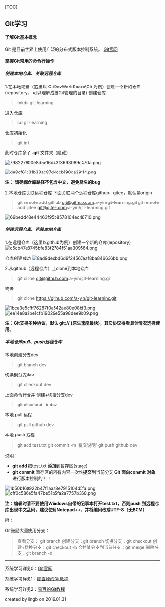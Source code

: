 [TOC]
## Git学习
#### 了解Git基本概念
Git 是目前世界上使用广泛的分布式版本控制系统。
[Git官网](https://git-scm.com)

#### 掌握Git常用的命令行操作


##### 创建本地仓库、关联远程仓库
1.在本地硬盘（这里以 G:\DevWorkSpace\Git 为例）创建一个新的仓库(repository， 可以理解成被Git管理的目录)
创建仓库
> mkdir git-learning

   进入仓库
> cd git-learning

仓库初始化
> git init

此时仓库多了 **.git** 文件夹（隐藏）

![798227800e8d5e16d43f3693089c470a.png](en-resource://database/2005:0)

![de8cf61c31b33ac87d4ccb190ca39f14.png](en-resource://database/2003:0)

**注： 请确保仓库路径不包含中文，避免莫名的bug**

2.本地仓库关联远程仓库
下面关联两个远程仓库github、gitee，默认是origin 
> git remote add github git@github.com:a-yin/git-learning.git
> git remote add gitee git@gitee.com:a-yin/git-learning.git

![69bedd48e44463f95b8578104ec46710.png](en-resource://database/2007:0)



##### 创建远程仓库、克隆本地仓库
1.在远程仓库（这里以github为例）创建一个新的仓库(repository)
![c5cb47e8745bfe83f2784f51aa309564.png](en-resource://database/1995:0)

仓库创建成功
![8ad9dedbd6d9f24567eaf8ba846636bb.png](en-resource://database/1997:0)

2.从github（远程仓库）上clone到本地仓库
> git clone git@github.com:a-yin/git-learning.git

或者

> git clone https://github.com/a-yin/git-learning.git

![1bca3e5cfff76287f0a542ae80e08bf3.png](en-resource://database/1999:0)
![ee14e8a2be1cfb19029e55a98dee9b09.png](en-resource://database/2001:0)

**注：Git支持多种协议，默认 git:// (原生速度最快)，其它协议得看具体情况选择使用。**


##### 本地仓库pull、push远程仓库
本地创建分支dev
> git branch dev

切换到分支dev
> git checkout dev

上面命令行合并 创建+切换分支dev
> git checkout -b dev

本地 pull 远程
> git pull github dev

本地 push 远程
> git add test.txt
> git commit -m '提交说明'
> git push github dev

说明：
* **git add** 把test.txt **添加**到暂存区(stage)
* **git commit** 暂存区的所有内容一次性**提交**到当前分支
**Git 面向commit 对象** 进行版本控制的！！

![1b50b169922b47f1aaa8e7915104d5fa.png](en-resource://database/2011:0)
![cff0c586e5fa47be51b5fa2a7757b368.png](en-resource://database/2013:0)


**注：编辑时请不要使用Windows自带的记事本打开test.txt，否则push 到远程仓库出现中文乱码，建议使用Notepad++，并将编码改成UTF-8（无BOM）**

附：

Git鼓励大量使用分支：
> 查看分支： git branch
创建分支：git branch <name>
切换分支：git checkout <name>
创建+切换分支：git checkout -b <name>
合并某分支到当前分支：git merge <name>
删除分支：git branch -d <name>

---
系统学习详见0：[Git官网](https://git-scm.com/book/zh/v2)

系统学习详见1：[廖雪峰的Git教程](https://www.liaoxuefeng.com/wiki/0013739516305929606dd18361248578c67b8067c8c017b000)

系统学习详见2：[易百的Git教程](https://www.yiibai.com/git)

created by lingb on 2019.01.31